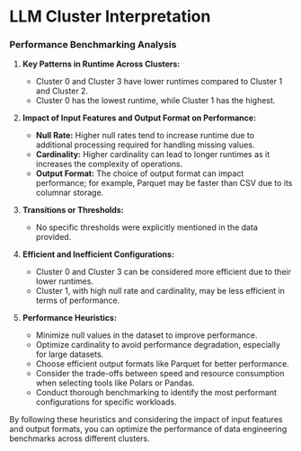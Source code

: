 # LLM Cluster Interpretation

### Performance Benchmarking Analysis

1. **Key Patterns in Runtime Across Clusters:**
   - Cluster 0 and Cluster 3 have lower runtimes compared to Cluster 1 and Cluster 2.
   - Cluster 0 has the lowest runtime, while Cluster 1 has the highest.

2. **Impact of Input Features and Output Format on Performance:**
   - **Null Rate:** Higher null rates tend to increase runtime due to additional processing required for handling missing values.
   - **Cardinality:** Higher cardinality can lead to longer runtimes as it increases the complexity of operations.
   - **Output Format:** The choice of output format can impact performance; for example, Parquet may be faster than CSV due to its columnar storage.

3. **Transitions or Thresholds:**
   - No specific thresholds were explicitly mentioned in the data provided.

4. **Efficient and Inefficient Configurations:**
   - Cluster 0 and Cluster 3 can be considered more efficient due to their lower runtimes.
   - Cluster 1, with high null rate and cardinality, may be less efficient in terms of performance.

5. **Performance Heuristics:**
   - Minimize null values in the dataset to improve performance.
   - Optimize cardinality to avoid performance degradation, especially for large datasets.
   - Choose efficient output formats like Parquet for better performance.
   - Consider the trade-offs between speed and resource consumption when selecting tools like Polars or Pandas.
   - Conduct thorough benchmarking to identify the most performant configurations for specific workloads.

By following these heuristics and considering the impact of input features and output formats, you can optimize the performance of data engineering benchmarks across different clusters.